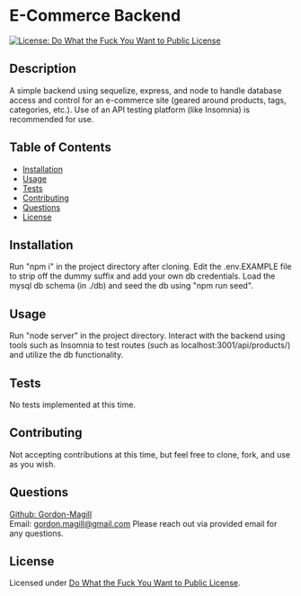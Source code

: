 # E-Commerce Backend
[![License: Do What the Fuck You Want to Public License](https://img.shields.io/badge/License-WTFPL-brightgreen.svg)](http://www.wtfpl.net/about/)

## Description

A simple backend using sequelize, express, and node to handle database access and control for an e-commerce site (geared around products, tags, categories, etc.). Use of an API testing platform (like Insomnia) is recommended for use.

## Table of Contents

- [Installation](#installation)
- [Usage](#usage)
- [Tests](#tests)
- [Contributing](#contributing)
- [Questions](#questions)
- [License](#license)

## Installation

Run "npm i" in the project directory after cloning. Edit the .env.EXAMPLE file to strip off the dummy suffix and add your own db credentials. Load the mysql db schema (in ./db) and seed the db using "npm run seed".

## Usage

Run "node server" in the project directory. Interact with the backend using tools such as Insomnia to test routes (such as localhost:3001/api/products/) and utilize the db functionality.

## Tests

No tests implemented at this time.

## Contributing

Not accepting contributions at this time, but feel free to clone, fork, and use as you wish.

## Questions

[Github: Gordon-Magill](https://github.com/Gordon-Magill)<br>
Email: gordon.magill@gmail.com
Please reach out via provided email for any questions.

## License

Licensed under [Do What the Fuck You Want to Public License](http://www.wtfpl.net/about/).